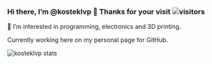 ### Hi there, I’m @kosteklvp 👋 Thanks for your visit ![visitors](https://visitor-badge.glitch.me/badge?page_id=page.id&right_color=brightgreen)

👀 I’m interested in programming, electronics and 3D printing.

Currently working here on my personal page for GitHub.

![kosteklvp stats](https://github-readme-stats.vercel.app/api?username=kosteklvp&show_icons=true&count_private=true&hide=issues,contribs)
